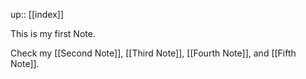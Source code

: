 up:: [[index]]

This is my first Note.

Check my [[Second Note]], [[Third Note]], [[Fourth Note]], and [[Fifth Note]].